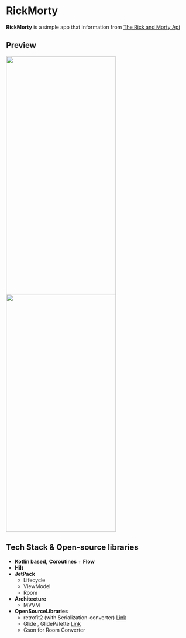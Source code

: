 # RickMorty

**RickMorty** is a simple app that information from [The Rick and Morty Api]("https://rickandmortyapi.com/")

## Preview

<div>
<img src="https://github.com/SSong-develop/RickAndMorty/blob/stateflow/art/preview1.gif" width="300" height="650"/>
<img src="https://github.com/SSong-develop/RickAndMorty/blob/stateflow/art/preview2.gif" width="300" height="650"/>
</div>




## Tech Stack & Open-source libraries

- **Kotlin based,** **Coroutines** + **Flow** 
- **Hilt** 
- **JetPack**
  - Lifecycle
  - ViewModel
  - Room
- **Architecture**
  - MVVM
- **OpenSourceLibraries**
  - retrofit2 (with Serialization-converter) [Link](https://github.com/JakeWharton/retrofit2-kotlinx-serialization-converter)
  - Glide , GlidePalette [Link](https://github.com/bumptech/glide)
  - Gson for Room Converter

